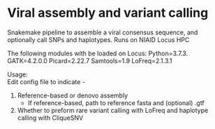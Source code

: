 # Viral assembly and variant calling
Snakemake pipeline to assemble a viral consensus sequence, and optionally call SNPs and haplotypes.
Runs on NIAID Locus HPC

The following modules with be loaded on Locus:
Python=3.7.3. 
GATK=4.2.0.0
Picard=2.22.7
Samtools=1.9
LoFreq=2.1.3.1

Usage:  
Edit config file to indicate - 
1. Reference-based or denovo assembly  
    - If reference-based, path to reference fasta and (optional) .gtf 
2. Whether to preform rare variant calling with LoFreq and haplotype calling with CliqueSNV


